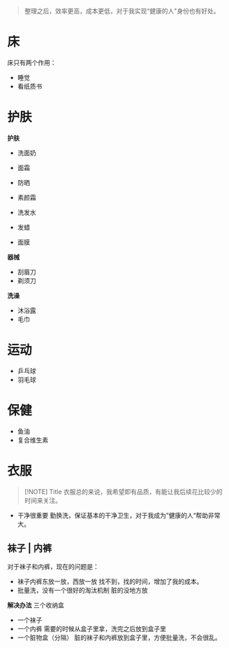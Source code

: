 > 整理之后，效率更高，成本更低，对于我实现“健康的人"身份也有好处。

# 床

床只有两个作用：
- 睡觉
- 看纸质书

# 护肤

**护肤**
- 洗面奶
- 面霜
- 防晒
- 素颜霜

- 洗发水
- 发蜡

- 面膜

**器械**
- 刮眉刀
- 剃须刀

**洗澡**
- 沐浴露
- 毛巾

# 运动

- 乒乓球
- 羽毛球

# 保健

- 鱼油
- 复合维生素
# 衣服


> [!NOTE] Title
> 衣服总的来说，我希望即有品质，有能让我后续花比较少的时间来关注。

- 干净很重要
勤换洗，保证基本的干净卫生，对于我成为”健康的人“帮助非常大。


## 袜子 | 内裤

对于袜子和内裤，现在的问题是：
- 袜子内裤东放一放，西放一放
找不到，找的时间，增加了我的成本。
- 批量洗，没有一个很好的淘汰机制
脏的没地方放

**解决办法**
三个收纳盒
- 一个袜子
- 一个内裤
需要的时候从盒子里拿，洗完之后放到盒子里
- 一个脏物盒（分隔）
脏的袜子和内裤放到盒子里，方便批量洗，不会很乱。